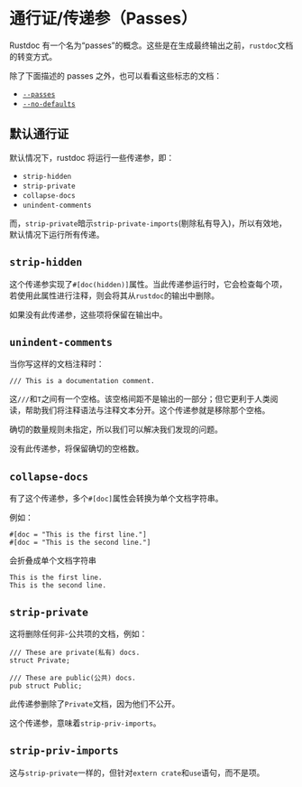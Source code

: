 # 通行证/传递参（Passes）

Rustdoc 有一个名为“passes”的概念。这些是在生成最终输出之前，`rustdoc`文档的转变方式。

除了下面描述的 passes 之外，也可以看看这些标志的文档：

- [`--passes`](command-line-arguments.zh.md#--passes-add-more-rustdoc-passes)
- [`--no-defaults`](command-line-arguments.zh.md#--no-defaults-dont-run-default-passes)

## 默认通行证

默认情况下，rustdoc 将运行一些传递参，即：

- `strip-hidden`
- `strip-private`
- `collapse-docs`
- `unindent-comments`

而，`strip-private`暗示`strip-private-imports`(剔除私有导入)，所以有效地，默认情况下运行所有传递。

## `strip-hidden`

这个传递参实现了`#[doc(hidden)]`属性。当此传递参运行时，它会检查每个项，若使用此属性进行注释，则会将其从`rustdoc`的输出中删除。

如果没有此传递参，这些项将保留在输出中。

## `unindent-comments`

当你写这样的文档注释时：

```rust,ignore
/// This is a documentation comment.
```

这`///`和`T`之间有一个空格。该空格间距不是输出的一部分；但它更利于人类阅读，帮助我们将注释语法与注释文本分开。这个传递参就是移除那个空格。

确切的数量规则未指定，所以我们可以解决我们发现的问题。

没有此传递参，将保留确切的空格数。

## `collapse-docs`

有了这个传递参，多个`#[doc]`属性会转换为单个文档字符串。

例如：

```rust,ignore
#[doc = "This is the first line."]
#[doc = "This is the second line."]
```

会折叠成单个文档字符串

```text
This is the first line.
This is the second line.
```

## `strip-private`

这将删除任何非-公共项的文档，例如：

```rust,ignore
/// These are private(私有) docs.
struct Private;

/// These are public(公共) docs.
pub struct Public;
```

此传递参删除了`Private`文档，因为他们不公开。

这个传递参，意味着`strip-priv-imports`。

## `strip-priv-imports`

这与`strip-private`一样的，但针对`extern crate`和`use`语句，而不是项。
